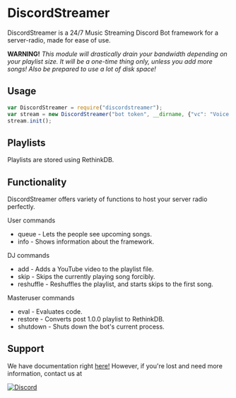 # DiscordStreamer
DiscordStreamer is a 24/7 Music Streaming Discord Bot framework for a server-radio, made for ease of use.

**WARNING!** *This module will drastically drain your bandwidth depending on your playlist size. It will be a one-time thing only, unless you add more songs! Also be prepared to use a lot of disk space!*
## Usage 
```js
var DiscordStreamer = require("discordstreamer");
var stream = new DiscordStreamer("bot token", __dirname, {"vc": "Voice channel ID", "feed": "Feed text channel ID", "djs": ["Someone's Discord user ID"], "masterUsers": ["Your Discord user ID"]});
stream.init();
```

## Playlists
Playlists are stored using RethinkDB.

## Functionality
DiscordStreamer offers variety of functions to host your server radio perfectly.

User commands
  - queue - Lets the people see upcoming songs.
  - info - Shows information about the framework.

DJ commands
  - add - Adds a YouTube video to the playlist file.
  - skip - Skips the currently playing song forcibly.
  - reshuffle - Reshuffles the playlist, and starts skips to the first song.

Masteruser commands
  - eval - Evaluates code.
  - restore - Converts post 1.0.0 playlist to RethinkDB.
  - shutdown - Shuts down the bot's current process.

## Support
We have documentation right [here!](https://cernodile.com/docs/DiscordStreamer) However, if you're lost and need more information, contact us at

[![Discord](https://discordapp.com/api/guilds/256444503123034112/widget.png?style=banner2)](https://discord.gg/NQcgJzR)
